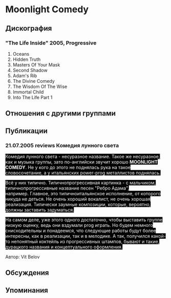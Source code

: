 # Moonlight Comedy



## Дискография

### "The Life Inside" 2005, Progressive

01. Oceans
02. Hidden Truth
03. Masters Of Your Mask
04. Second Shadow
05. Adam's Rib
06. The Divine Comedy
07. The Wisdom Of The Wise
08. Immortal Child
09. Into The Life Part 1


## Отношения с другими группами


## Публикации

### 21.07.2005 reviews Комедия лунного света

<P><FONT style="BACKGROUND-COLOR: #000000" color=#ffffff>Комедия лунного света - несуразное название. Такое же несуразное, как и музыка группы, зато по-английски звучит хорошо <STRONG>MOONLIGHT COMEDY</STRONG>. Не у кого до этого не поднялась рука на такое словосочетание, а у итальянских power-prog металлистов поднялась.</FONT></P>
<P><FONT style="BACKGROUND-COLOR: #000000" color=#ffffff>Всё у них типично. Типичнопрогрессивная картинка - с мальчиком, типичнопрогрессивные название песен "Ребро Адама", например.&nbsp;Главное, это типичноитальянское исполнение, от которого никуда не деться. Не очень хороший вокалист, не очень хорошая реализация. Типически заумные композиции, которые, вероятно, должны заставить задуматься.</FONT></P>
<P><FONT style="BACKGROUND-COLOR: #000000" color=#ffffff>На самом деле, уже этого одного достаточно, чтобы выставить группе низкую оценку, ведь они вздумали prog играть. Но будем немного снисходительны и понадеемся, что следующие работы будут более интересны, как в реализации, так и в мелодике. А так, получился какой-то непонятный коктейль из прогрессивных штампов, бывают и такие, дурацкого названия и концептуального оформления.</FONT>&nbsp;</P>
Автор: Vit Belov


## Обсуждения


## Упоминания

